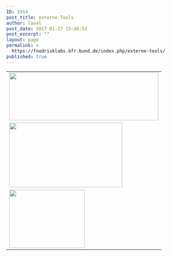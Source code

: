 ```yaml
---
ID: 1914
post_title: externe Tools
author: laval
post_date: 2017-01-17 15:46:52
post_excerpt: ""
layout: page
permalink: >
  https://foodrisklabs.bfr.bund.de/index.php/externe-tools/
published: true
---
```

<table>
<tbody>

<tr>
<td><a href="https://www.knime.org/"><img src="https://foodrisklabs.bfr.bund.de/wp-content/uploads/2017/01/KNIME-1.png" alt="" width="396" height="127" class="aligncenter size-full wp-image-1942" /></a></td>
</tr>

<tr>
<td><a href="https://www.eclipse.org/stem/"><img src="https://foodrisklabs.bfr.bund.de/wp-content/uploads/2017/01/STEM_Logo-1.gif" alt="" width="300" height="172" class="aligncenter size-full wp-image-1944" /></a></td>
</tr>


<tr>
<td><a href="https://www.r-project.org/"><img src="https://foodrisklabs.bfr.bund.de/wp-content/uploads/2017/01/Rlogo.png" alt="" width="200" height="155" class="aligncenter size-full wp-image-2044" /></a></td>
</tr>

</tbody>
</table>